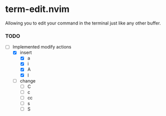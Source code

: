 # term-edit.nvim
Allowing you to edit your command in the terminal just like any other buffer.

### TODO
- [ ] Implemented modify actions
  - [x] insert
    - [x] a
    - [x] i
    - [x] A
    - [x] I
  - [ ] change
    - [ ] C
    - [ ] c<motion>
    - [ ] cc
    - [ ] s
    - [ ] S
